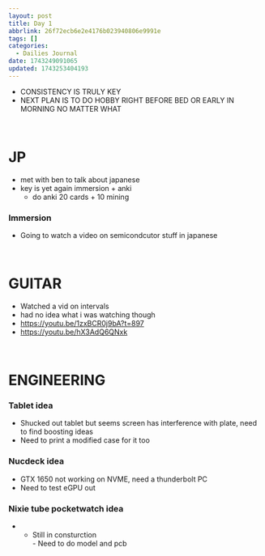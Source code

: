 ```yaml
---
layout: post
title: Day 1
abbrlink: 26f72ecb6e2e4176b023940806e9991e
tags: []
categories:
  - Dailies Journal
date: 1743249091065
updated: 1743253404193
---
```


- CONSISTENCY IS TRULY KEY
- NEXT PLAN IS TO DO HOBBY RIGHT BEFORE BED OR EARLY IN MORNING NO MATTER WHAT

 

# JP

- met with ben to talk about japanese
- key is yet again immersion + anki
  - do anki 20 cards + 10 mining

### Immersion

- Going to watch a video on semicondcutor stuff in japanese

 

# GUITAR

- Watched a vid on intervals
- had no idea what i was watching though
- <https://youtu.be/1zxBCR0j9bA?t=897>
- <https://youtu.be/hX3AdQ6QNxk>

 

# ENGINEERING

### Tablet idea

- Shucked out tablet but seems screen has interference with plate, need to find boosting ideas
- Need to print a modified case for it too

### Nucdeck idea

- GTX 1650 not working on NVME, need a thunderbolt PC
- Need to test eGPU out

### Nixie tube pocketwatch idea

- - Still in consturction\
    \- Need to do model and pcb
